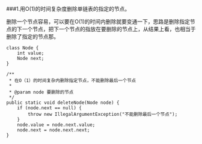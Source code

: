 ###1.用O(1)的时间复杂度删除单链表的指定的节点。

删除一个节点容易，可以要在O(1)的时间内删除就要变通一下，思路是删除指定节点的下一个节点，把下一个节点的指放在要删除的节点上，从结果上看，也相当于删除了指定的节点那。

```
class Node {
    int value;
    Node next;
}

/**
 * 在O（1）的时间复杂内删除指定节点，不能删除最后一个节点
 *
 * @param node 要删除的节点
 */
public static void deleteNode(Node node) {
    if (node.next == null) {
        throw new IllegalArgumentException("不能删除最后一个节点");
    }
    node.value = node.next.value;
    node.next = node.next.next;
}
```
